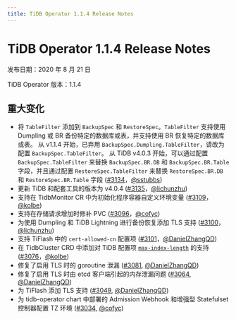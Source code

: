 ```yaml
---
title: TiDB Operator 1.1.4 Release Notes
---
```


# TiDB Operator 1.1.4 Release Notes

发布日期：2020 年 8 月 21 日

TiDB Operator 版本：1.1.4

## 重大变化

- 将 `TableFilter` 添加到 `BackupSpec` 和 `RestoreSpec`。`TableFilter` 支持使用 Dumpling 或 BR 备份特定的数据库或表，并支持使用 BR 恢复特定的数据库或表。
  从 v1.1.4 开始，已弃用 `BackupSpec.Dumpling.TableFilter`，请改为配置 `BackupSpec.TableFilter`。
  从 TiDB v4.0.3 开始，可以通过配置 `BackupSpec.TableFilter` 来替换 `BackupSpec.BR.DB` 和 `BackupSpec.BR.Table` 字段，并且通过配置 `RestoreSpec.TableFilter` 来替换 `RestoreSpec.BR.DB` 和 `RestoreSpec.BR.Table` 字段 ([#3134](https://github.com/pingcap/tidb-operator/pull/3134)，[@sstubbs](https://github.com/sstubbs))
- 更新 TiDB 和配套工具的版本为 v4.0.4 ([#3135](https://github.com/pingcap/tidb-operator/pull/3135)，[@lichunzhu](https://github.com/lichunzhu))
- 支持在 TidbMonitor CR 中为初始化程序容器自定义环境变量 ([#3109](https://github.com/pingcap/tidb-operator/pull/3109)，[@kolbe](https://github.com/kolbe))
- 支持在存储请求增加时修补 PVC ([#3096](https://github.com/pingcap/tidb-operator/pull/3096)，[@cofyc](https://github.com/cofyc))
- 为使用 Dumpling 和 TiDB Lightning 进行备份恢复添加 TLS 支持 ([#3100](https://github.com/pingcap/tidb-operator/pull/3100)，[@lichunzhu](https://github.com/lichunzhu))
- 支持 TiFlash 中的 `cert-allowed-cn` 配置项 ([#3101](https://github.com/pingcap/tidb-operator/pull/3101)，[@DanielZhangQD](https://github.com/DanielZhangQD))
- 在 TidbCluster CRD 中添加对 TiDB 配置项 [`max-index-length`](https://docs.pingcap.com/tidb/stable/tidb-configuration-file#max-index-length) 的支持 ([#3076](https://github.com/pingcap/tidb-operator/pull/3076)，[@kolbe](https://github.com/kolbe))
- 修复了启用 TLS 时的 goroutine 泄漏 ([#3081](https://github.com/pingcap/tidb-operator/pull/3081), [@DanielZhangQD](https://github.com/DanielZhangQD))
- 修复了启用 TLS 时由 etcd 客户端引起的内存泄漏问题 ([#3064](https://github.com/pingcap/tidb-operator/pull/3064), [@DanielZhangQD](https://github.com/DanielZhangQD))
- 为 TiFlash 添加 TLS 支持 ([#3049](https://github.com/pingcap/tidb-operator/pull/3049), [@DanielZhangQD](https://github.com/DanielZhangQD))
- 为 tidb-operator chart 中部署的 Admission Webhook 和增强型 Statefulset 控制器配置 TZ 环境 ([#3034](https://github.com/pingcap/tidb-operator/pull/3034), [@cofyc](https://github.com/cofyc))
